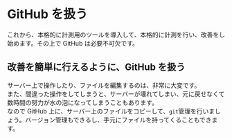 # GitHub を扱う
これから、本格的に計測用のツールを導入して、本格的に計測を行い、改善をし始めます。その上で GitHub は必要不可欠です。

## 改善を簡単に行えるように、GitHub を扱う
サーバー上で操作したり、ファイルを編集するのは、非常に大変です。  
また、間違った操作をしてしまうと、サーバーが壊れてしまい、元に戻せなくて数時間の努力が水の泡になってしまうこともあります。  
なので GitHub 上に、サーバー上のファイルをコピーして、`git`管理を行いましょう。バージョン管理もできるし、手元にファイルを持ってくることもできます。  

## 